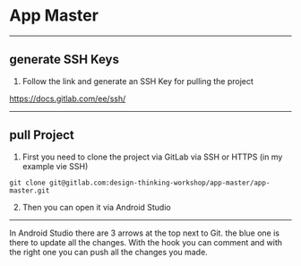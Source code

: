 # App Master


***

## generate SSH Keys



1. Follow the link and generate an SSH Key for pulling the project 

https://docs.gitlab.com/ee/ssh/

***

## pull Project


1. First you need to clone the project via GitLab via SSH or HTTPS (in my example vie SSH)

```
git clone git@gitlab.com:design-thinking-workshop/app-master/app-master.git
```


2. Then you can open it via Android Studio 

***

In Android Studio there are 3 arrows at the top next to Git. the blue one is there to update all the changes. With the hook you can comment and with the right one you can push all the changes you made.

